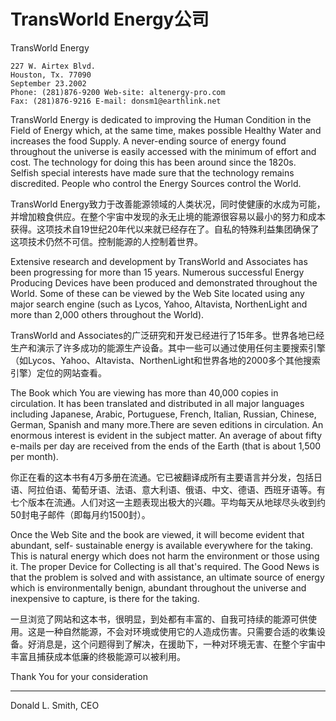 # TransWorld Energy公司

TransWorld Energy

    227 W. Airtex Blvd.
    Houston, Tx. 77090
    September 23.2002
    Phone: (281)876-9200 Web-site: altenergy-pro.com
    Fax: (281)876-9216 E-mail: donsm1@earthlink.net

TransWorld Energy is dedicated to improving the Human Condition in the Field of Energy which, at the same time, makes possible Healthy Water and increases the food Supply. A never-ending source of energy found throughout the universe is easily accessed with the minimum of effort and cost. The technology for doing this has been around since the 1820s. Selfish special interests have made sure that the technology remains discredited. People who control the Energy Sources control the World.

TransWorld Energy致力于改善能源领域的人类状况，同时使健康的水成为可能，并增加粮食供应。在整个宇宙中发现的永无止境的能源很容易以最小的努力和成本获得。这项技术自19世纪20年代以来就已经存在了。自私的特殊利益集团确保了这项技术仍然不可信。控制能源的人控制着世界。

Extensive research and development by TransWorld and Associates has been progressing for more than 15 years. Numerous successful Energy Producing Devices have been produced and demonstrated throughout the World. Some of these can be viewed by the Web Site located using any major search engine (such as Lycos, Yahoo, Altavista, NorthenLight and more than 2,000 others throughout the World).

TransWorld and Associates的广泛研究和开发已经进行了15年多。世界各地已经生产和演示了许多成功的能源生产设备。其中一些可以通过使用任何主要搜索引擎（如Lycos、Yahoo、Altavista、NorthenLight和世界各地的2000多个其他搜索引擎）定位的网站查看。

The Book which You are viewing has more than 40,000 copies in circulation. It has been translated and distributed in all major languages including Japanese, Arabic, Portuguese, French, Italian, Russian, Chinese, German, Spanish and many more.There are seven editions in circulation. An enormous interest is evident in the subject matter. An average of about fifty e-mails per day are received from the ends of the Earth (that is about 1,500 per month).

你正在看的这本书有4万多册在流通。它已被翻译成所有主要语言并分发，包括日语、阿拉伯语、葡萄牙语、法语、意大利语、俄语、中文、德语、西班牙语等。有七个版本在流通。人们对这一主题表现出极大的兴趣。平均每天从地球尽头收到约50封电子邮件（即每月约1500封）。

Once the Web Site and the book are viewed, it will become evident that abundant, self- sustainable energy is available everywhere for the taking. This is natural energy which does not harm the environment or those using it. The proper Device for Collecting is all that's required.  The Good News is that the problem is solved and with assistance, an ultimate source of energy which is environmentally benign, abundant throughout the universe and inexpensive to capture, is there for the taking.

一旦浏览了网站和这本书，很明显，到处都有丰富的、自我可持续的能源可供使用。这是一种自然能源，不会对环境或使用它的人造成伤害。只需要合适的收集设备。好消息是，这个问题得到了解决，在援助下，一种对环境无害、在整个宇宙中丰富且捕获成本低廉的终极能源可以被利用。

Thank You for your consideration

_________________________

Donald L. Smith, CEO
